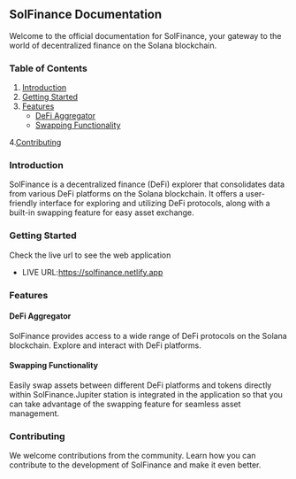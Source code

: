 ## SolFinance Documentation

Welcome to the official documentation for SolFinance, your gateway to the world of decentralized finance on the Solana blockchain.

### Table of Contents
1. [Introduction](#introduction)
2. [Getting Started](#getting-started)
3. [Features](#features)
    - [DeFi Aggregator](#defi-aggregator)
    - [Swapping Functionality](#swapping-functionality)
      
4.[Contributing](#Contributing)


### Introduction
SolFinance is a decentralized finance (DeFi) explorer that consolidates data from various DeFi platforms on the Solana blockchain. It offers a user-friendly interface for exploring and utilizing DeFi protocols, along with a built-in swapping feature for easy asset exchange.

### Getting Started
Check the live url to see the web application
- LIVE URL:https://solfinance.netlify.app

### Features
#### DeFi Aggregator
SolFinance provides access to a wide range of DeFi protocols on the Solana blockchain. Explore and interact with DeFi platforms.

#### Swapping Functionality
Easily swap assets between different DeFi platforms and tokens directly within SolFinance.Jupiter station is integrated in the application so that you can take advantage of the swapping feature for seamless asset management.

### Contributing
We welcome contributions from the community. Learn how you can contribute to the development of SolFinance and make it even better.


